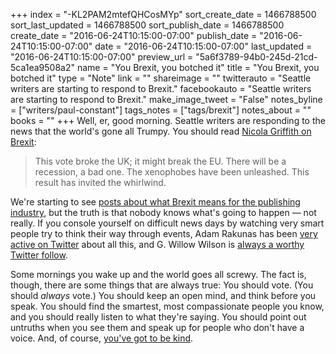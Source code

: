 +++
index = "-KL2PAM2mtefQHCosMYp"
sort_create_date = 1466788500
sort_last_updated = 1466788500
sort_publish_date = 1466788500
create_date = "2016-06-24T10:15:00-07:00"
publish_date = "2016-06-24T10:15:00-07:00"
date = "2016-06-24T10:15:00-07:00"
last_updated = "2016-06-24T10:15:00-07:00"
preview_url = "5a6f3789-94b0-245d-21cd-5ca1ea9508a2"
name = "You Brexit, you botched it"
title = "You Brexit, you botched it"
type = "Note"
link = ""
shareimage = ""
twitterauto = "Seattle writers are starting to respond to Brexit."
facebookauto = "Seattle writers are starting to respond to Brexit."
make_image_tweet = "False"
notes_byline = ["writers/paul-constant"]
tags_notes = ["tags/brexit"]
notes_about = ""
books = ""
+++
Well, er, good morning. Seattle writers are responding to the news that the world's gone all Trumpy. You should read [Nicola Griffith on Brexit](https://nicolagriffith.com/2016/06/24/uk-rip/):

<blockquote>This vote broke the UK; it might break the EU. There will be a recession, a bad one. The xenophobes have been unleashed. This result has invited the whirlwind.</blockquote>

We're starting to see [posts about what Brexit means for the publishing industry](http://publishersweekly.com/pw/by-topic/international/international-book-news/article/70751-what-brexit-means-for-book-publishing.html), but the truth is that nobody knows what's going to happen — not really. If you console yourself on difficult news days by watching very smart people try to think their way through events, Adam Rakunas has been [very active on Twitter](https://twitter.com/rakdaddy/status/746375199839256576?lang=en) about all this, and G. Willow Wilson is [always a worthy Twitter follow](https://twitter.com/GWillowWilson?lang=en).

Some mornings you wake up and the world goes all screwy. The fact is, though, there are some things that are always true: You should vote. (You should *always* vote.) You should keep an open mind, and think before you speak. You should find the smartest, most compassionate people you know, and you should really listen to what they're saying. You should point out untruths when you see them and speak up for people who don't have a voice. And, of course, [you've got to be kind](http://www.goodreads.com/quotes/1889-hello-babies-welcome-to-earth-it-s-hot-in-the-summer).